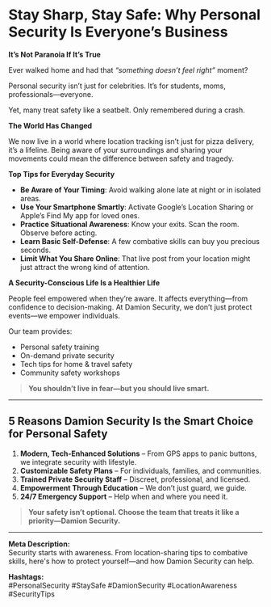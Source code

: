 # Stay Sharp, Stay Safe: Why Personal Security Is Everyone’s Business

**It’s Not Paranoia If It’s True**

Ever walked home and had that *“something doesn’t feel right”* moment?

Personal security isn’t just for celebrities. It’s for students, moms, professionals—everyone.

Yet, many treat safety like a seatbelt. Only remembered during a crash.

**The World Has Changed**

We now live in a world where location tracking isn’t just for pizza delivery, it’s a lifeline. Being aware of your surroundings and sharing your movements could mean the difference between safety and tragedy.

**Top Tips for Everyday Security**

- **Be Aware of Your Timing**: Avoid walking alone late at night or in isolated areas.
- **Use Your Smartphone Smartly**: Activate Google’s Location Sharing or Apple’s Find My app for loved ones.
- **Practice Situational Awareness**: Know your exits. Scan the room. Observe before acting.
- **Learn Basic Self-Defense**: A few combative skills can buy you precious seconds.
- **Limit What You Share Online**: That live post from your location might just attract the wrong kind of attention.

**A Security-Conscious Life Is a Healthier Life**

People feel empowered when they’re aware. It affects everything—from confidence to decision-making. At Damion Security, we don’t just protect events—we empower individuals.

Our team provides:
- Personal safety training
- On-demand private security
- Tech tips for home & travel safety
- Community safety workshops

> **You shouldn’t live in fear—but you should live smart.**

---

## 5 Reasons Damion Security Is the Smart Choice for Personal Safety

1. **Modern, Tech-Enhanced Solutions** – From GPS apps to panic buttons, we integrate security with lifestyle.
2. **Customizable Safety Plans** – For individuals, families, and communities.
3. **Trained Private Security Staff** – Discreet, professional, and licensed.
4. **Empowerment Through Education** – We don’t just guard, we guide.
5. **24/7 Emergency Support** – Help when and where you need it.

> **Your safety isn’t optional. Choose the team that treats it like a priority—Damion Security.**

---

**Meta Description:**  
Security starts with awareness. From location-sharing tips to combative skills, here's how to protect yourself—and how Damion Security can help.

**Hashtags:**  
#PersonalSecurity #StaySafe #DamionSecurity #LocationAwareness #SecurityTips